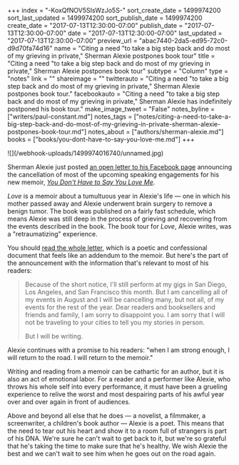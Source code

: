 +++
index = "-KoxQfNOV5SIsWzJo5S-"
sort_create_date = 1499974200
sort_last_updated = 1499974200
sort_publish_date = 1499974200
create_date = "2017-07-13T12:30:00-07:00"
publish_date = "2017-07-13T12:30:00-07:00"
date = "2017-07-13T12:30:00-07:00"
last_updated = "2017-07-13T12:30:00-07:00"
preview_url = "abac7440-2da5-ed95-72c0-d9d70fa74d16"
name = "Citing a need \"to take a big step back and do most of my grieving in private,\" Sherman Alexie postpones book tour"
title = "Citing a need \"to take a big step back and do most of my grieving in private,\" Sherman Alexie postpones book tour"
subtype = "Column"
type = "notes"
link = ""
shareimage = ""
twitterauto = "Citing a need \"to take a big step back and do most of my grieving in private,\" Sherman Alexie postpones book tour."
facebookauto = "Citing a need \"to take a big step back and do most of my grieving in private,\" Sherman Alexie has indefinitely postponed his book tour."
make_image_tweet = "False"
notes_byline = ["writers/paul-constant.md"]
notes_tags = ["notes/citing-a-need-to-take-a-big-step-back-and-do-most-of-my-grieving-in-private-sherman-alexie-postpones-book-tour.md"]
notes_about = ["authors/sherman-alexie.md"]
books = ["books/you-dont-have-to-say-you-love-me.md"]
+++
<p class="image-left">![](/webhook-uploads/1499974016740/unnamed.jpg)</p>

Sherman Alexie just posted [an open letter to his Facebook page](https://www.facebook.com/ShermanAlexieAuthor/posts/794117287465276) announcing the cancellation of most of the upcoming speaking engagements for his new memoir, [*You Don't Have to Say You Love Me*](http://www.seattlereviewofbooks.com/reviews/stitch-by-stitch-by-broken-stitch/). 

*Love* is a memoir about a tumultuous year in Alexie's life — one in which his mother passed away and Alexie underwent brain surgery to remove a benign tumor. The book was published on a fairly fast schedule, which means Alexie was still deep in the process of grieving and recovering from the events described in the book. The book tour for *Love*, Alexie writes, was a "retraumatizing" experience.

You should [read the whole letter](https://www.facebook.com/ShermanAlexieAuthor/posts/794117287465276), which is a poetic and confessional document that feels like an addendum to the memoir. But here's the part of the announcement with the information that's relevant to most of his readers:

<blockquote><p>Because of the short notice, I'll still perform at my gigs in San Diego, Los Angeles, and San Francisco this month. But I am cancelling all of my events in August and I will be cancelling many, but not all, of my events for the rest of the year. Dear readers and booksellers and friends and family, I am sorry to disappoint you. I am sorry that I will not be traveling to your cities to tell you my stories in person.</p>

<p>But I will be writing.</p></blockquote>

Alexie continues with a promise to his readers: "when I am strong enough, I will return to the road. I will return to the memoir." 

Writing and reading from a memoir can be cathartic for an author, but it is also an act of emotional labor. For a reader and a performer like Alexie, who throws his whole self into every performance, it must have been a grueling experience to relive the worst and most despairing parts of his awful year over and over again in front of audiences. 

 Above and beyond all else that he does — a novelist, a filmmaker, a screenwriter, a children's book author — Alexie is a poet. This means that the need to tear out his heart and show it to a room full of strangers is part of his DNA. We're sure he can't wait to get back to it, but we're so grateful that he's taking the time to make sure that he's healthy. We wish Alexie the best and we can't wait to see him when he goes out on the road again.

